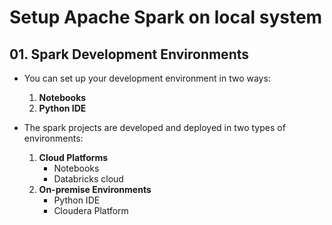 # Setup Apache Spark on local system

## 01. Spark Development Environments

- You can set up your development environment in two ways:
  1. **Notebooks**
  2. **Python IDE**
  
- The spark projects are developed and deployed in two types of environments:
  1. **Cloud Platforms**
     - Notebooks
     - Databricks cloud
  2. **On-premise Environments**
     - Python IDE
     - Cloudera Platform
  

